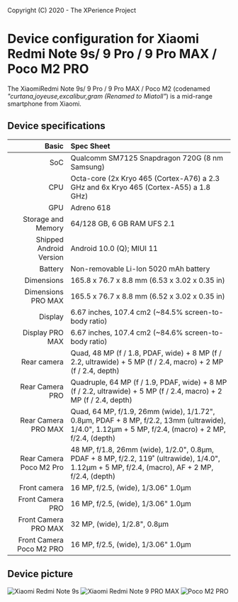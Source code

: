 Copyright (C) 2020 - The XPerience Project
 
  Device configuration for Xiaomi Redmi Note 9s/ 9 Pro / 9 Pro MAX / Poco M2 PRO
 =========================================
 
  The XiaomiRedmi Note 9s/ 9 Pro / 9 Pro MAX / Poco M2 (codenamed _"curtana,joyeuse,excalibur,gram (Renamed to Miatoll"_) is a mid-range smartphone from Xiaomi.
 
  ## Device specifications
 
  Basic   | Spec Sheet
 -------:|:-------------------------
 SoC     | Qualcomm SM7125 Snapdragon 720G (8 nm Samsung)
 CPU     | Octa-core (2x Kryo 465 (Cortex-A76) a 2.3 GHz and 6x Kryo 465 (Cortex-A55) a 1.8 GHz)
 GPU     | Adreno 618
 Storage and Memory  | 64/128 GB, 6 GB RAM UFS 2.1
 Shipped Android Version | Android 10.0 (Q); MIUI 11
 Battery | Non-removable Li-Ion 5020 mAh battery
 Dimensions | 165.8 x 76.7 x 8.8 mm (6.53 x 3.02 x 0.35 in) 
 Dimensions PRO MAX | 165.5 x 76.7 x 8.8 mm (6.52 x 3.02 x 0.35 in)
 Display | 6.67 inches, 107.4 cm2 (~84.5% screen-to-body ratio)
 Display PRO MAX | 6.67 inches, 107.4 cm2 (~84.6% screen-to-body ratio)
 Rear camera  | Quad, 48 MP (f / 1.8, PDAF, wide) + 8 MP (f / 2.2, ultrawide) + 5 MP (f / 2.4, macro) + 2 MP (f / 2.4, depth)
 Rear Camera PRO | Quadruple, 64 MP (f / 1.9, PDAF, wide) + 8 MP (f / 2.2, ultrawide) + 5 MP (f / 2.4, macro) + 2 MP (f / 2.4, depth)
 Rear Camera PRO MAX | Quad, 	64 MP, f/1.9, 26mm (wide), 1/1.72", 0.8µm, PDAF + 8 MP, f/2.2, 13mm (ultrawide), 1/4.0", 1.12µm + 5 MP, f/2.4, (macro) + 2 MP, f/2.4, (depth)
 Rear Camera Poco M2 Pro | 48 MP, f/1.8, 26mm (wide), 1/2.0", 0.8µm, PDAF + 8 MP, f/2.2, 119˚ (ultrawide), 1/4.0", 1.12µm + 5 MP, f/2.4, (macro), AF + 2 MP, f/2.4, (depth)
 Front camera  | 16 MP, f/2.5, (wide), 1/3.06" 1.0µm
 Front Camera PRO | 16 MP, f/2.5, (wide), 1/3.06" 1.0µm
 Front Camera PRO MAX | 32 MP, (wide), 1/2.8", 0.8µm
 Front Camera Poco M2 PRO | 16 MP, f/2.5, (wide), 1/3.06" 1.0µm
 
  ## Device picture
 
  ![Xiaomi Redmi Note 9s](https://fdn2.gsmarena.com/vv/bigpic/xiaomi-redmi-note-9-pro.jpg "Xiaomi Redmi Note 9s/PRO")
  ![Xiaomi Redmi Note 9 PRO MAX](https://fdn2.gsmarena.com/vv/bigpic/xiaomi-redmi-note-9-pro-max.jpg "Xiaomi Redmi Note 9 PRO MAX")
  ![Poco M2 PRO](https://fdn2.gsmarena.com/vv/bigpic/poco-m2-pro.jpg "Poco M2 PRO")

